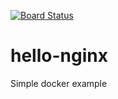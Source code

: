 [![Board Status](https://amendeinhouse.visualstudio.com/379f3696-7225-4468-9f8a-639ff302ff6b/a692c86c-415e-4614-9fa7-59915a218680/_apis/work/boardbadge/9d274719-c2e9-4100-9e02-8d738578d350)](https://amendeinhouse.visualstudio.com/379f3696-7225-4468-9f8a-639ff302ff6b/_boards/board/t/a692c86c-415e-4614-9fa7-59915a218680/Microsoft.RequirementCategory)
# hello-nginx
Simple docker example
